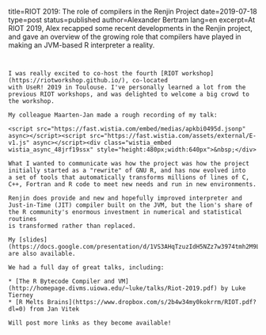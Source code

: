 title=RIOT 2019: The role of compilers in the Renjin Project
date=2019-07-18
type=post
status=published
author=Alexander Bertram
lang=en
excerpt=At RIOT 2019, Alex recapped some recent developments in the Renjin project, and gave an overview of the growing role that compilers have played in making an JVM-based R interpreter a reality.
~~~~~~


I was really excited to co-host the fourth [RIOT workshop](https://riotworkshop.github.io/), co-located
with UseR! 2019 in Toulouse. I've personally learned a lot from the
previous RIOT workshops, and was delighted to welcome a big crowd to
the workshop.

My colleague Maarten-Jan made a rough recording of my talk:

<script src="https://fast.wistia.com/embed/medias/apkbi0495d.jsonp" async></script><script src="https://fast.wistia.com/assets/external/E-v1.js" async></script><div class="wistia_embed wistia_async_48jrf19ssx" style="height:480px;width:640px">&nbsp;</div>

What I wanted to communicate was how the project was how the project
initially started as a "rewrite" of GNU R, and has now evolved into
a set of tools that automatically transforms millions of lines of C,
C++, Fortran and R code to meet new needs and run in new environments.

Renjin does provide and new and hopefully improved interpreter and
Just-in-Time (JIT) compiler built on the JVM, but the lion's share of
the R community's enormous investment in numerical and statistical routines
is transformed rather than replaced.

My [slides](https://docs.google.com/presentation/d/1VS3AHqTzuzIdH5NZz7w3974tmh2M9LqrhCprDMwUHhg) are also available.

We had a full day of great talks, including:

* [The R Bytecode Compiler and VM](http://homepage.divms.uiowa.edu/~luke/talks/Riot-2019.pdf) by Luke Tierney
* [R Melts Brains](https://www.dropbox.com/s/2b4w34my0kokrrm/RIOT.pdf?dl=0) from Jan Vitek

Will post more links as they become available!
